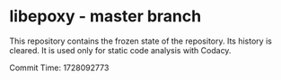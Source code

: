 # libepoxy - master branch

This repository contains the frozen state of the repository.
Its history is cleared. It is used only for static code
analysis with Codacy.

Commit Time: 1728092773